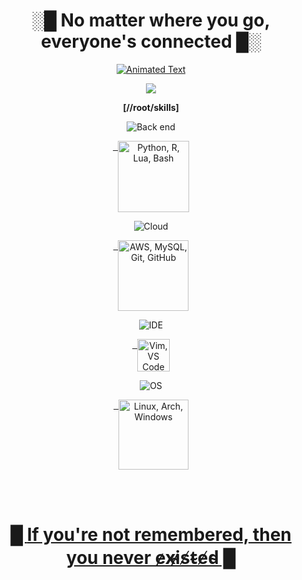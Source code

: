 <div align="center">

# ░█ **No matter where you go, everyone's connected** █░
<div align="center">
  
[![Animated Text](https://readme-typing-svg.herokuapp.com?font=Fira+Code&size=24&duration=4000&pause=500&color=00FF00&random=false&width=500&lines=USER%3A+Lain%2Fmisenrol%2FCopland;PRESENT+DAY+%E2%80%94+PRESENT+TIME;CLOSE+THE+WORLD+%E2%80%94+OPEN+THE+NEXT)](https://git.io/typing-svg)
</div>
</div>

<div align="center">

![](https://img.shields.io/badge/Last_Online-Right_Now-000000?style=for-the-badge&logo=clock)
</div>

<div align="center">

**[//root/skills]**

<div align="center">
  
![Back end](https://img.shields.io/badge/%E3%80%80Back%20end%E3%80%80-00A000?style=for-the-badge)

<div align="center">
<a href="https://skillicons.dev">
  <img height=114 align="top" src="https://skillicons.dev/icons?i=python,r,lua,bash&perline=4&theme=dark" alt="Python, R, Lua, Bash" />
</a>
  
![Cloud](https://img.shields.io/badge/%E3%80%80%E3%80%80Cloud%E3%80%80%E3%80%80%E3%80%80-00C000?style=for-the-badge)

<a href="https://skillicons.dev">
  <img height=113 align="top" src="https://skillicons.dev/icons?i=aws,mysql,git,github&perline=4&theme=dark" alt="AWS, MySQL, Git, GitHub" />
</a>

![IDE](https://img.shields.io/badge/%E3%80%80%E3%80%80%E3%80%80IDE%E3%80%80%E3%80%80%E3%80%80-00E000?style=for-the-badge)

<a href="https://skillicons.dev">
  <img height=52 align="top" src="https://skillicons.dev/icons?i=vim,vscode&perline=2&theme=dark" alt="Vim, VS Code" />
</a>

![OS](https://img.shields.io/badge/%E3%80%80%E3%80%80%E3%80%80%E3%80%80%E3%80%80OS%E3%80%80%E3%80%80%E3%80%80%E3%80%80%E3%80%80%E3%80%80-00FF00?style=for-the-badge)

<a href="https://skillicons.dev">
  <img height=112 align="top" src="https://skillicons.dev/icons?i=linux,arch,windows&perline=3&theme=dark" alt="Linux, Arch, Windows" />
  
<br><br>
</div>


<div align="center">

# █ **If you're not remembered, then you never e̷x̴i̷s̸t̴e̸d̴** █

</div>
